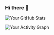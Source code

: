 ### Hi there 👋

<!--
**abdelouahedakharaze/abdelouahedakharaze** is a ✨ _special_ ✨ repository because its `README.md` (this file) appears on your GitHub profile.

Here are some ideas to get you started:

- 🔭 I’m currently working on ...
- 🌱 I’m currently learning ...
- 👯 I’m looking to collaborate on ...
- 🤔 I’m looking for help with ...
- 💬 Ask me about ...
- 📫 How to reach me: ...
- 😄 Pronouns: ...
- ⚡ Fun fact: ...
-->

![Your GitHub Stats](https://github-readme-stats.vercel.app/api?username=abdelouahedakharaze&show_icons=true)


![Your Activity Graph](https://activity-graph.herokuapp.com/graph?username=abdelouahedakharaze)

